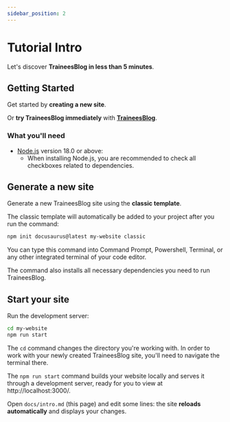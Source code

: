 ```yaml
---
sidebar_position: 2
---
```


# Tutorial Intro

Let's discover **TraineesBlog in less than 5 minutes**.

## Getting Started

Get started by **creating a new site**.

Or **try TraineesBlog immediately** with **[TraineesBlog](https://trainees.cn)**.

### What you'll need

- [Node.js](https://nodejs.org/en/download/) version 18.0 or above:
  - When installing Node.js, you are recommended to check all checkboxes related to dependencies.

## Generate a new site

Generate a new TraineesBlog site using the **classic template**.

The classic template will automatically be added to your project after you run the command:

```bash
npm init docusaurus@latest my-website classic
```

You can type this command into Command Prompt, Powershell, Terminal, or any other integrated terminal of your code editor.

The command also installs all necessary dependencies you need to run TraineesBlog.

## Start your site

Run the development server:

```bash
cd my-website
npm run start
```

The `cd` command changes the directory you're working with. In order to work with your newly created TraineesBlog site, you'll need to navigate the terminal there.

The `npm run start` command builds your website locally and serves it through a development server, ready for you to view at http://localhost:3000/.

Open `docs/intro.md` (this page) and edit some lines: the site **reloads automatically** and displays your changes.
